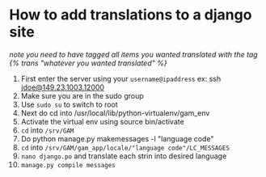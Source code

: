 # How to add translations to a django site 
*note you need to have tagged all items you wanted translated with the tag {% trans "whatever you wanted translated" %}*
1. First enter the server using your `username@ipaddress` ex: ssh jdoe@149.23.1003.12000
1. Make sure you are in the sudo group 
1. Use `sudo su` to switch to root
1. Next do cd into /usr/local/lib/python-virtualenv/gam_env
1. Activate the virtual env using source bin/activate
1. `cd` into `/srv/GAM`
1. Do python manage.py makemessages -l "language code"
1. `cd` into `/srv/GAM/gam_app/locale/"language code"/LC_MESSAGES`
1. `nano django.po` and translate each strin into desired language 
1. `manage.py compile messages`
